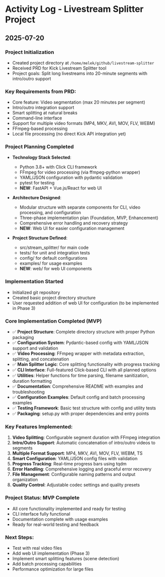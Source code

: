 # Activity Log - Livestream Splitter Project

## 2025-07-20

### Project Initialization
- Created project directory at `/home/melek/github/livestream-splitter`
- Received PRD for Kick Livestream Splitter tool
- Project goals: Split long livestreams into 20-minute segments with intro/outro support

### Key Requirements from PRD:
- Core feature: Video segmentation (max 20 minutes per segment)
- Intro/outro integration support
- Smart splitting at natural breaks
- Command-line interface
- Support for multiple video formats (MP4, MKV, AVI, MOV, FLV, WEBM)
- FFmpeg-based processing
- Local file processing (no direct Kick API integration yet)

### Project Planning Completed
- **Technology Stack Selected**: 
  - Python 3.8+ with Click CLI framework
  - FFmpeg for video processing (via ffmpeg-python wrapper)
  - YAML/JSON configuration with pydantic validation
  - pytest for testing
  - **NEW**: FastAPI + Vue.js/React for web UI

- **Architecture Designed**:
  - Modular structure with separate components for CLI, video processing, and configuration
  - Three-phase implementation plan (Foundation, MVP, Enhancement)
  - Comprehensive error handling and recovery strategy
  - **NEW**: Web UI for easier configuration management

- **Project Structure Defined**:
  - src/stream_splitter/ for main code
  - tests/ for unit and integration tests
  - config/ for default configurations
  - examples/ for usage examples
  - **NEW**: web/ for web UI components

### Implementation Started
- Initialized git repository
- Created basic project directory structure
- User requested addition of web UI for configuration (to be implemented in Phase 3)

### Core Implementation Completed (MVP)
- ✅ **Project Structure**: Complete directory structure with proper Python packaging
- ✅ **Configuration System**: Pydantic-based config with YAML/JSON support and validation
- ✅ **Video Processing**: FFmpeg wrapper with metadata extraction, splitting, and concatenation
- ✅ **Main Splitter Logic**: Core splitting functionality with progress tracking
- ✅ **CLI Interface**: Full-featured Click-based CLI with all planned options
- ✅ **Utilities**: Helper functions for time parsing, filename sanitization, duration formatting
- ✅ **Documentation**: Comprehensive README with examples and troubleshooting
- ✅ **Configuration Examples**: Default config and batch processing examples
- ✅ **Testing Framework**: Basic test structure with config and utility tests
- ✅ **Packaging**: setup.py with proper dependencies and entry points

### Key Features Implemented:
1. **Video Splitting**: Configurable segment duration with FFmpeg integration
2. **Intro/Outro Support**: Automatic concatenation of intro/outro videos to segments
3. **Multiple Format Support**: MP4, MKV, AVI, MOV, FLV, WEBM, TS
4. **Smart Configuration**: YAML/JSON config files with validation
5. **Progress Tracking**: Real-time progress bars using tqdm
6. **Error Handling**: Comprehensive logging and graceful error recovery
7. **File Management**: Configurable naming patterns and output organization
8. **Quality Control**: Adjustable codec settings and quality presets

### Project Status: MVP Complete
- All core functionality implemented and ready for testing
- CLI interface fully functional
- Documentation complete with usage examples
- Ready for real-world testing and feedback

### Next Steps:
- Test with real video files
- Add web UI implementation (Phase 3)
- Implement smart splitting features (scene detection)
- Add batch processing capabilities
- Performance optimization for large files